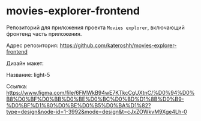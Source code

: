 # movies-explorer-frontend

Репозиторий для приложения проекта `Movies explorer`, включающий фронтенд часть
приложения.

Адрес репозитория: https://github.com/kateroshh/movies-explorer-frontend

Дизайн макет:

Название: light-5

Ссылка:
https://www.figma.com/file/6FMWkB94wE7KTkcCgUXtnC/%D0%94%D0%B8%D0%BF%D0%BB%D0%BE%D0%BC%D0%BD%D1%8B%D0%B9-%D0%BF%D1%80%D0%BE%D0%B5%D0%BA%D1%82?type=design&node-id=1-3992&mode=design&t=cJxZOWkvM9Xge4Lh-0

<!-- ## Ссылки на проект.

IP 51.250.87.228

Backend https://api.kateroshh.nomoredomainsrocks.ru

Frontend https://kateroshh.nomoredomainsrocks.ru -->
